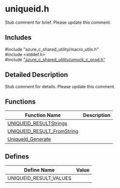 # uniqueid.h 

Stub comment for brief. Please update this comment.

## Includes

\#include "azure_c_shared_utility/macro_utils.h"  
\#include <stddef.h>  
\#include ["azure_c_shared_utility/umock_c_prod.h"](iot-c-ref-umock-c-prod-h.md)  

## Detailed Description

Stub comment for details. Please update this comment.

## Functions

Function Name                  | Description                                
--------------------------------|---------------------------------------------
[UNIQUEID_RESULTStrings](./iot-c-ref-uniqueid-h/uniqueid-resultstrings.md)            | 
[UNIQUEID_RESULT_FromString](./iot-c-ref-uniqueid-h/uniqueid-result-fromstring.md)            | 
[UniqueId_Generate](./iot-c-ref-uniqueid-h/uniqueid-generate.md)            | 

## Defines

Define Name                    | Value                                
--------------------------------|---------------------------------------------
UNIQUEID_RESULT_VALUES            | 

